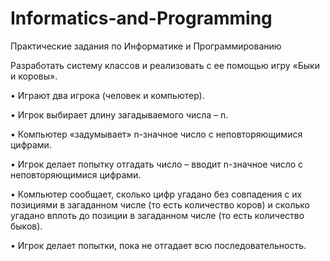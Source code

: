 # Informatics-and-Programming
Практические задания по Информатике и Программированию

Разработать систему классов и реализовать с ее помощью игру «Быки и коровы».

• Играют два игрока (человек и компьютер).

• Игрок выбирает длину загадываемого числа – n.

• Компьютер «задумывает» n-значное число с неповторяющимися цифрами.

• Игрок делает попытку отгадать число – вводит n-значное число с неповторяющимися
цифрами.

• Компьютер сообщает, сколько цифр угадано без совпадения с их позициями в загаданном
числе (то есть количество коров) и сколько угадано вплоть до позиции в загаданном числе
(то есть количество быков).

• Игрок делает попытки, пока не отгадает всю последовательность.
